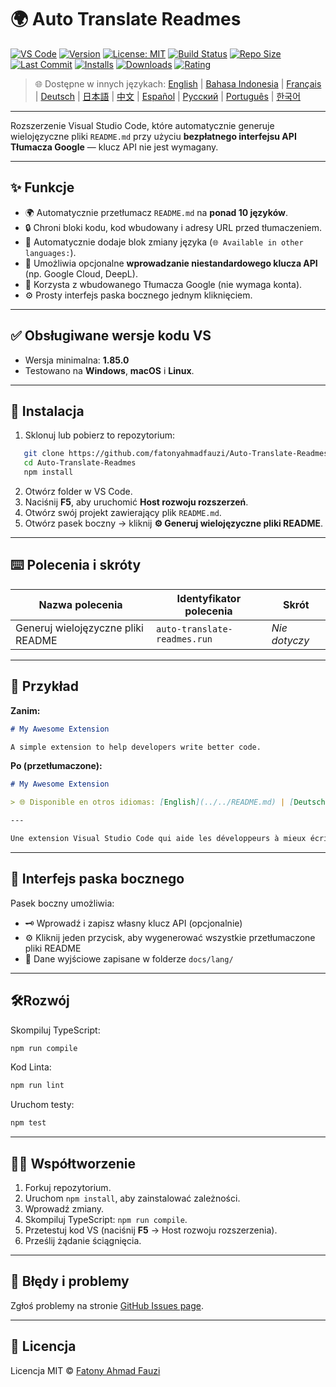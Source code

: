 # 🌍 Auto Translate Readmes

[![VS Code](https://img.shields.io/badge/VS%20Code-1.85.0+-blue.svg)](https://code.visualstudio.com/)
[![Version](https://img.shields.io/github/v/release/fatonyahmadfauzi/Auto-Translate-Readmes?color=blue.svg)](https://github.com/fatonyahmadfauzi/Auto-Translate-Readmes/releases)
[![License: MIT](https://img.shields.io/github/license/fatonyahmadfauzi/Auto-Translate-Readmes?color=green.svg)](LICENSE)
[![Build Status](https://github.com/fatonyahmadfauzi/Auto-Translate-Readmes/actions/workflows/main.yml/badge.svg)](https://github.com/fatonyahmadfauzi/Auto-Translate-Readmes/actions)
[![Repo Size](https://img.shields.io/github/repo-size/fatonyahmadfauzi/Auto-Translate-Readmes?color=yellow.svg)](https://github.com/fatonyahmadfauzi/Auto-Translate-Readmes)
[![Last Commit](https://img.shields.io/github/last-commit/fatonyahmadfauzi/Auto-Translate-Readmes?color=brightgreen.svg)](https://github.com/fatonyahmadfauzi/Auto-Translate-Readmes/commits/main)
[![Installs](https://vsmarketplacebadges.dev/installs-short/fatonyahmadfauzi.auto-translate-readmes.svg)](https://marketplace.visualstudio.com/items?itemName=fatonyahmadfauzi.auto-translate-readmes)
[![Downloads](https://vsmarketplacebadges.dev/downloads-short/fatonyahmadfauzi.auto-translate-readmes.svg)](https://marketplace.visualstudio.com/items?itemName=fatonyahmadfauzi.auto-translate-readmes)
[![Rating](https://vsmarketplacebadges.dev/rating-short/fatonyahmadfauzi.auto-translate-readmes.svg)](https://marketplace.visualstudio.com/items?itemName=fatonyahmadfauzi.auto-translate-readmes)

> 🌐 Dostępne w innych językach: [English](../../README.md) | [Bahasa Indonesia](README-ID.md) | [Français](README-FR.md) | [Deutsch](README-DE.md) | [日本語](README-JP.md) | [中文](README-ZH.md) | [Español](README-ES.md) | [Русский](README-RU.md) | [Português](README-PT.md) | [한국어](README-KO.md)

---

Rozszerzenie Visual Studio Code, które automatycznie generuje wielojęzyczne pliki `README.md` przy użyciu **bezpłatnego interfejsu API Tłumacza Google** — klucz API nie jest wymagany.

---

## ✨ Funkcje

- 🌍 Automatycznie przetłumacz `README.md` na **ponad 10 języków**.
- 🔒 Chroni bloki kodu, kod wbudowany i adresy URL przed tłumaczeniem.
- 💬 Automatycznie dodaje blok zmiany języka (`🌐 Available in other languages:`).
- 💾 Umożliwia opcjonalne **wprowadzanie niestandardowego klucza API** (np. Google Cloud, DeepL).
- 🧠 Korzysta z wbudowanego Tłumacza Google (nie wymaga konta).
- ⚙️ Prosty interfejs paska bocznego jednym kliknięciem.

---

## ✅ Obsługiwane wersje kodu VS

- Wersja minimalna: **1.85.0**
- Testowano na **Windows**, **macOS** i **Linux**.

---

## 🧩 Instalacja

1. Sklonuj lub pobierz to repozytorium:

```bash
   git clone https://github.com/fatonyahmadfauzi/Auto-Translate-Readmes.git
   cd Auto-Translate-Readmes
   npm install
```

2. Otwórz folder w VS Code.
3. Naciśnij **F5**, aby uruchomić **Host rozwoju rozszerzeń**.
4. Otwórz swój projekt zawierający plik `README.md`.
5. Otwórz pasek boczny → kliknij **⚙️ Generuj wielojęzyczne pliki README**.

---

## ⌨️ Polecenia i skróty

| Nazwa polecenia                    | Identyfikator polecenia      | Skrót         |
| ---------------------------------- | ---------------------------- | ------------- |
| Generuj wielojęzyczne pliki README | `auto-translate-readmes.run` | _Nie dotyczy_ |

---

## 🧠 Przykład

**Zanim:**

```md
# My Awesome Extension

A simple extension to help developers write better code.
```

**Po (przetłumaczone):**

```md
# My Awesome Extension

> 🌐 Disponible en otros idiomas: [English](../../README.md) | [Deutsch](README-DE.md) | [Français](README-FR.md)

---

Une extension Visual Studio Code qui aide les développeurs à mieux écrire du code.
```

---

## 🧠 Interfejs paska bocznego

Pasek boczny umożliwia:

- 🗝️ Wprowadź i zapisz własny klucz API (opcjonalnie)
- ⚙️ Kliknij jeden przycisk, aby wygenerować wszystkie przetłumaczone pliki README
- 📁 Dane wyjściowe zapisane w folderze `docs/lang/`

---

## 🛠️Rozwój

Skompiluj TypeScript:

```bash
npm run compile
```

Kod Linta:

```bash
npm run lint
```

Uruchom testy:

```bash
npm test
```

---

## 🧑‍💻 Współtworzenie

1. Forkuj repozytorium.
2. Uruchom `npm install`, aby zainstalować zależności.
3. Wprowadź zmiany.
4. Skompiluj TypeScript: `npm run compile`.
5. Przetestuj kod VS (naciśnij **F5** → Host rozwoju rozszerzenia).
6. Prześlij żądanie ściągnięcia.

---

## 🐞 Błędy i problemy

Zgłoś problemy na stronie [GitHub Issues page](https://github.com/fatonyahmadfauzi/Auto-Translate-Readmes/issues).

---

## 🧾 Licencja

Licencja MIT © [Fatony Ahmad Fauzi](../../LICENSE)
